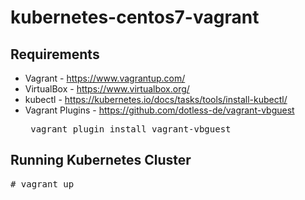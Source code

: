 # kubernetes-centos7-vagrant

## Requirements

* Vagrant - https://www.vagrantup.com/
* VirtualBox - https://www.virtualbox.org/
* kubectl - https://kubernetes.io/docs/tasks/tools/install-kubectl/
* Vagrant Plugins - https://github.com/dotless-de/vagrant-vbguest <pre>
vagrant plugin install vagrant-vbguest
</pre>

## Running Kubernetes Cluster

<pre>
# vagrant up
</pre>